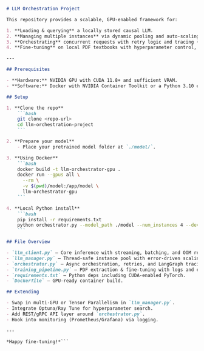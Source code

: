 ```markdown
# LLM Orchestration Project

This repository provides a scalable, GPU‑enabled framework for:

1. **Loading & querying** a locally stored causal LLM.
2. **Managing multiple instances** via dynamic pooling and auto‑scaling.
3. **Orchestrating** concurrent requests with retry logic and tracing (via LangGraph).
4. **Fine‑tuning** on local PDF textbooks with hyperparameter control, early stopping, and checkpointing.

---

## Prerequisites

- **Hardware:** NVIDIA GPU with CUDA 11.8+ and sufficient VRAM.
- **Software:** Docker with NVIDIA Container Toolkit or a Python 3.10 environment.

## Setup

1. **Clone the repo**
    ```bash
    git clone <repo-url>
    cd llm-orchestration-project
    ```

2. **Prepare your model**
    - Place your pretrained model folder at `./model/`.

3. **Using Docker**
    ```bash
    docker build -t llm-orchestrator-gpu .
    docker run --gpus all \
      --rm \
      -v $(pwd)/model:/app/model \
      llm-orchestrator-gpu
    ```

4. **Local Python install**
    ```bash
    pip install -r requirements.txt
    python orchestrator.py --model_path ./model --num_instances 4 --device cuda
    ```

## File Overview

- `llm_client.py` — Core inference with streaming, batching, and OOM recovery.
- `llm_manager.py` — Thread‑safe instance pool with error‑driven scaling.
- `orchestrator.py` — Async orchestration, retries, and LangGraph tracing.
- `training_pipeline.py` — PDF extraction & fine‑tuning with logs and early stopping.
- `requirements.txt` — Python deps including CUDA‑enabled PyTorch.
- `Dockerfile` — GPU‑ready container build.

## Extending

- Swap in multi‑GPU or Tensor Parallelism in `llm_manager.py`.
- Integrate Optuna/Ray Tune for hyperparameter search.
- Add REST/gRPC API layer around `orchestrator.py`.
- Hook into monitoring (Prometheus/Grafana) via logging.

---

*Happy fine‑tuning!*```
